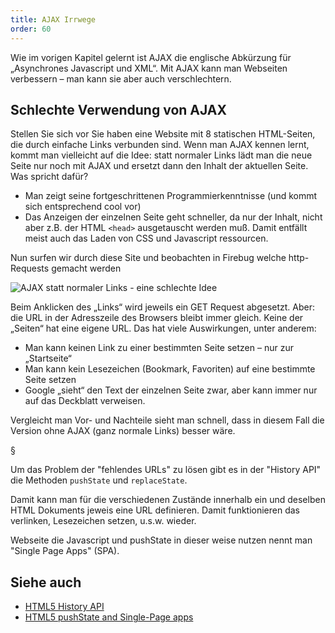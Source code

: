 ```yaml
---
title: AJAX Irrwege
order: 60
---
```


Wie im vorigen Kapitel gelernt ist AJAX die englische Abkürzung für „Asynchrones
Javascript und XML“. Mit AJAX kann man Webseiten verbessern – man kann sie aber
auch verschlechtern.

## Schlechte Verwendung von AJAX

Stellen Sie sich vor Sie haben eine Website mit 8 statischen HTML-Seiten, die
durch einfache Links verbunden sind. Wenn man AJAX kennen lernt, kommt man vielleicht
auf die Idee: statt normaler Links lädt man die neue Seite nur noch mit AJAX und ersetzt dann den Inhalt der aktuellen Seite. Was spricht
dafür?

- Man zeigt seine fortgeschrittenen Programmierkenntnisse (und kommt sich entsprechend cool vor)
- Das Anzeigen der einzelnen Seite geht schneller, da nur der Inhalt, nicht aber z.B. der HTML `<head>` ausgetauscht werden muß. Damit entfällt meist auch das Laden von CSS und Javascript ressourcen.

Nun surfen wir durch diese Site und beobachten in Firebug welche http-Requests
gemacht werden

![AJAX statt normaler Links - eine schlechte Idee](/images/ajax-bad.png)

Beim Anklicken des „Links“ wird jeweils ein GET
Request abgesetzt. Aber: die URL in der Adresszeile des Browsers bleibt immer
gleich. Keine der „Seiten“ hat eine eigene URL.
Das hat viele Auswirkungen, unter anderem:

- Man kann keinen Link zu einer bestimmten Seite setzen – nur zur „Startseite“
- Man kann kein Lesezeichen (Bookmark, Favoriten) auf eine bestimmte Seite setzen
- Google „sieht“ den Text der einzelnen Seite zwar, aber kann immer nur auf das Deckblatt verweisen.

Vergleicht man Vor- und Nachteile sieht man schnell, dass in diesem Fall die
Version ohne AJAX (ganz normale Links) besser wäre.

§

Um das Problem der "fehlendes URLs" zu lösen gibt es in der
"History API" die Methoden `pushState` und `replaceState`.

Damit kann man für die verschiedenen Zustände innerhalb ein und deselben
HTML Dokuments jeweis eine URL definieren. Damit funktionieren das
verlinken, Lesezeichen setzen, u.s.w. wieder.

Webseite die Javascript und pushState in dieser weise nutzen nennt
man "Single Page Apps" (SPA).

## Siehe auch

- [HTML5 History API](https://html.spec.whatwg.org/multipage/browsers.html#the-history-interface)
- [HTML5 pushState and Single-Page apps](https://www.frontendjournal.com/html5-pushstate-and-single-page-apps/)
